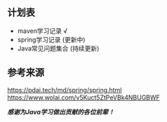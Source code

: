 ## 计划表
- maven学习记录 √
- spring学习记录 (更新中)
- Java常见问题集合 (持续更新)

## 参考来源
https://pdai.tech/md/spring/spring.html
https://www.wolai.com/v5Kuct5ZtPeVBk4NBUGBWF


***感谢为Java学习做出贡献的各位前辈！***


